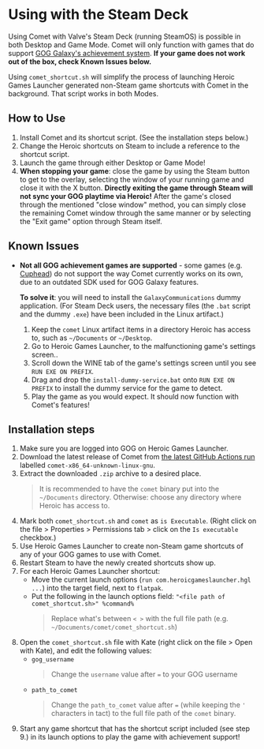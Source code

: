 # Using with the Steam Deck

Using Comet with Valve's Steam Deck (running SteamOS) is possible in both Desktop and Game Mode. Comet will only function with games that do support [GOG Galaxy's achievement system](https://www.gog.com/en/games?features=achievements). **If your game does not work out of the box, check Known Issues below.**

Using `comet_shortcut.sh` will simplify the process of launching Heroic Games Launcher generated non-Steam game shortcuts with Comet in the background. That script works in both Modes.

## How to Use
1. Install Comet and its shortcut script. (See the installation steps below.)
2. Change the Heroic shortcuts on Steam to include a reference to the shortcut script.
3. Launch the game through either Desktop or Game Mode!
4. **When stopping your game**: close the game by using the Steam button to get to the overlay, selecting the window of your running game and close it with the X button. **Directly exiting the game through Steam will not sync your GOG playtime via Heroic!** After the game's closed through the mentioned "close window" method, you can simply close the remaining Comet window through the same manner or by selecting the "Exit game" option through Steam itself.

## Known Issues

- **Not all GOG achievement games are supported** - some games (e.g. [Cuphead](https://www.gog.com/en/game/cuphead)) do not support the way Comet currently works on its own, due to an outdated SDK used for GOG Galaxy features. 
  
  **To solve it**: you will need to install the `GalaxyCommunications` dummy application. (For Steam Deck users, the necessary files (the `.bat` script and the dummy `.exe`) have been included in the Linux artifact.)

  1. Keep the `comet` Linux artifact items in a directory Heroic has access to, such as `~/Documents` or `~/Desktop`.
  2. Go to Heroic Games Launcher, to the malfunctioning game's settings screen..
  3. Scroll down the WINE tab of the game's settings screen until you see `RUN EXE ON PREFIX`.
  4. Drag and drop the `install-dummy-service.bat` onto `RUN EXE ON PREFIX` to install the dummy service for the game to detect.
  5. Play the game as you would expect. It should now function with Comet's features!

## Installation steps

1. Make sure you are logged into GOG on Heroic Games Launcher.
2. Download the latest release of Comet from [the latest GitHub Actions run](https://github.com/imLinguin/comet/actions) labelled `comet-x86_64-unknown-linux-gnu`.
3. Extract the downloaded `.zip` archive to a desired place.
   > It is recommended to have the `comet` binary put into the `~/Documents` directory. Otherwise: choose any directory where Heroic has access to.
6. Mark both `comet_shortcut.sh` and `comet` as `is Executable`. (Right click on the file > Properties > Permissions tab > click on the `Is executable` checkbox.)
7. Use Heroic Games Launcher to create non-Steam game shortcuts of any of your GOG games to use with Comet.
8. Restart Steam to have the newly created shortcuts show up.
9. For each Heroic Games Launcher shortcut:
    - Move the current launch options (`run com.heroicgameslauncher.hgl ...`) into the target field, next to `flatpak`.
    - Put the following in the launch options field:
    `"<file path of comet_shortcut.sh>" %command%`
        > Replace what's between `< >` with the full file path (e.g. `~/Documents/comet/comet_shortcut.sh`)
10. Open the `comet_shortcut.sh` file with Kate (right click on the file > Open with Kate), and edit the following values:
    - `gog_username`
        > Change the `username` value after `=` to your GOG username
    - `path_to_comet`
        > Change the `path_to_comet` value after `=` (while keeping the `'` characters in tact) to the full file path of the `comet` binary.
11. Start any game shortcut that has the shortcut script included (see step 9.) in its launch options to play the game with achievement support!
